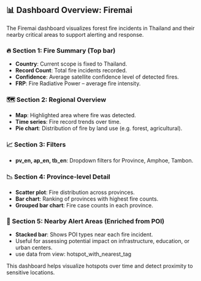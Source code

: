 ## 📊 Dashboard Overview: Firemai

The Firemai dashboard visualizes forest fire incidents in Thailand and their nearby critical areas to support alerting and response.

### 🔥 Section 1: Fire Summary (Top bar)
- **Country**: Current scope is fixed to Thailand.
- **Record Count**: Total fire incidents recorded.
- **Confidence**: Average satellite confidence level of detected fires.
- **FRP**: Fire Radiative Power – average fire intensity.

### 🗺️ Section 2: Regional Overview
- **Map**: Highlighted area where fire was detected.
- **Time series**: Fire record trends over time.
- **Pie chart**: Distribution of fire by land use (e.g. forest, agricultural).

### 📈 Section 3: Filters
- **pv_en, ap_en, tb_en**: Dropdown filters for Province, Amphoe, Tambon.

### 📉 Section 4: Province-level Detail
- **Scatter plot**: Fire distribution across provinces.
- **Bar chart**: Ranking of provinces with highest fire counts.
- **Grouped bar chart**: Fire case counts in each province.

### 🚨 Section 5: Nearby Alert Areas (Enriched from POI)
- **Stacked bar**: Shows POI types near each fire incident.
- Useful for assessing potential impact on infrastructure, education, or urban centers.
- use data from view: hotspot_with_nearest_tag

This dashboard helps visualize hotspots over time and detect proximity to sensitive locations.